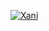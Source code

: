 
[![Xani](https://user-images.githubusercontent.com/71361700/149557978-497200ed-e41b-4d54-a2e7-39bfa3bc5e9f.png)](https://thepink.dev)


<!--
**xani-dev/xani-dev** is a ✨ _special_ ✨ repository because its `README.md` (this file) appears on your GitHub profile.

Here are some ideas to get you started:

- 🔭 I’m currently working on ...
- 🌱 I’m currently learning ...
- 👯 I’m looking to collaborate on ...
- 🤔 I’m looking for help with ...
- 💬 Ask me about ...
- 📫 How to reach me: ...
- 😄 Pronouns: ...
- ⚡ Fun fact: ...
-->
